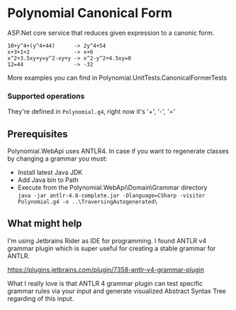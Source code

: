 # Polynomial Canonical Form
ASP.Net core service that reduces given expression to a canonic form.
```
10+y^4+(y^4+44)      -> 2y^4+54
x+3+1+2              -> x+6
x^2+3.5xy+y=y^2-xy+y -> x^2-y^2+4.5xy=0
12=44                -> -32
```
More examples you can find in Polynomial.UnitTests.CanonicalFormerTests

### Supported operations
They're defined in ```Polynomial.g4```, right now it's '+', '-', '='

## Prerequisites
Polynomial.WebApi uses ANTLR4. In case if you want to regenerate classes by changing a grammar
you must:
* Install latest Java JDK
* Add Java bin to Path
* Execute from the Polynomial.WebApi\Domain\Grammar directory <br> ```java -jar antlr-4.8-complete.jar -Dlanguage=CSharp -visitor Polynomial.g4 -o ..\TraversingAutogenerated\ ```

## What might help
I'm using Jetbrains Rider as IDE for programming. I found ANTLR v4 grammar plugin
which is super useful for creating a stable grammar for ANTLR.

https://plugins.jetbrains.com/plugin/7358-antlr-v4-grammar-plugin

What I really love is that ANTLR 4 grammar plugin can test specific grammar rules
via your input and generate visualized Abstract Syntax Tree regarding of this input.
